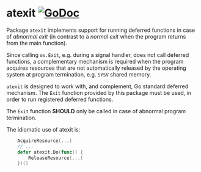 # atexit [![GoDoc](https://godoc.org/github.com/perillo/atexit?status.svg)](http://godoc.org/github.com/perillo/atexit)

Package `atexit` implements support for running deferred functions in case of
*abnormal exit* (in contrast to a *normal exit* when the program returns from
the main function).

Since calling `os.Exit`, e.g. during a signal handler, does not call deferred
functions, a complementary mechanism is required when the program acquires
resources that are not automatically released by the operating system at
program termination, e.g. `SYSV` shared memory.

`atexit` is designed to work with, and complement, Go standard deferred
mechanism.
The `Exit` function provided by this package must be used, in order to run
registered deferred functions.

The `Exit` function **SHOULD** only be called in case of abnormal program
termination.

The idiomatic use of atexit is:
```go
    AcquireResource(...)
    // ...
    defer atexit.Do(func() {
        ReleaseResource(...)
    })()
```
